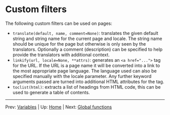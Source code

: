 # Custom filters #

The following custom filters can be used on pages:

* `translate(default, name, comment=None)`: translates the given default string
   and string name for the current page and locale. The string name should be
   unique for the page but otherwise is only seen by the translators. Optionally
   a comment (description) can be specified to help provide the translators with
   additional context.
* `linkify(url, locale=None, **attrs)`: generates an `<a href="...">` tag for
   the URL. If the URL is a page name it will be converted into a link to the
   most appropriate page language. The language used can also be specified
   manually with the locale parameter. Any further keyword arguments passed
   are turned into additional HTML attributes for the tag.
* `toclist(html)`: extracts a list of headings from HTML code, this can be used
  to generate a table of contents.

-----
Prev: [Variables](variables.md) | Up: [Home](../../README.md) | Next: [Global functions](functions.md)
